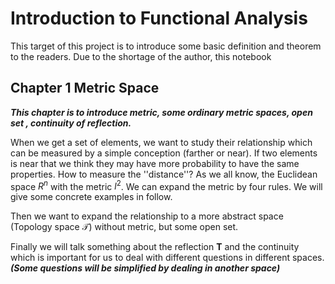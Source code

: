 # Introduction to Functional Analysis 
This target of this project is to introduce some basic definition and theorem to the readers. Due to the shortage of the author, this notebook 
## Chapter 1 Metric Space
***This chapter is to introduce metric, some ordinary metric spaces, open set , continuity of reflection.*** 

 When we get a set of elements, we want to study their relationship which can be measured by a simple conception (farther or near). If two elements is near that we think they may have more probability to have the same properties. How to measure the ''distance''? As we all know, the Euclidean space $R^n$ with the metric $l^2$. We can expand the metric by four rules. We will give some concrete examples in follow.

 Then we want to expand the relationship to a more abstract space (Topology space $\mathcal{T}$) without metric, but some open set.

Finally we will talk something about the reflection **T** and the continuity which is important for us to deal with different questions in different spaces. ***(Some questions will be simplified by dealing in another space)***
##
